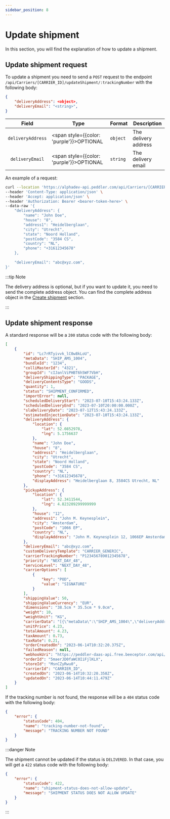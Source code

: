 ```yaml
---
sidebar_position: 8
---
```


# Update shipment

In this section, you will find the explanation of how to update a shipment.

## Update shipment request

To update a shipment you need to send a `POST` request to the endpoint `/api/Carriers/[CARRIER_ID]/updateShipment/:trackingNumber` with the following body:

```json title="Request body"
{
    "deliveryAddress": <object>,
    "deliveryEmail": "<string>",
}
```

| Field | Type | Format | Description |
|:---:|---|---|---|
| ``deliveryAddress`` | <span style={{color: 'purple'}}>OPTIONAL</span> | ``object`` | The delivery address |
| ``deliveryEmail`` | <span style={{color: 'purple'}}>OPTIONAL</span> | ``string`` | The delivery email |

An example of a request:

```bash title="cURL example"
curl --location 'https://alphadev-api.peddler.com/api/Carriers/[CARRIER_ID]/updateShipment/P123456789012345678' \
--header 'Content-Type: application/json' \
--header 'Accept: application/json' \
--header 'Authorization: Bearer <bearer-token-here>' \
--data-raw '{
    "deliveryAddress": {
        "name": "John Doe",
        "house": "8",
        "address1": "Heidelberglaan",
        "city": "Utrecht",
        "state": "Noord Holland",
        "postCode": "3584 CS",
        "country": "NL",
        "phone": "+31612345678"
    },
    
    "deliveryEmail": "abc@xyz.com",
}'
```

:::tip Note

The delivery address is optional, but if you want to update it, you need to send the complete address object. You can find the complete address object in the [Create shipment](create-manifest) section.

:::

## Update shipment response

A standard response will be a `200` status code with the following body:

```json title="Response body with 200 status"
[
    {
        "id": "Lc7rRTyivvk_lC0w8kLoU",
        "metaData": "SHIP_AMS_1004",
        "bundleId": "1234",
        "colliMasterId": "4321",
        "groupId": "cIJanlViPHBT6h5WF7VbH",
        "deliveryShippingType": "PACKAGE",
        "deliveryContentsType": "GOODS",
        "quantity": 1,
        "status": "SHIPMENT_CONFIRMED",
        "importError": null,
        "scheduledDeliveryStart": "2023-07-10T15:43:24.133Z",
        "scheduledDeliveryEnd": "2023-07-10T20:00:00.000Z",
        "slaDeliveryDate": "2023-07-12T15:43:24.133Z",
        "estimatedInjectionDate": "2023-07-10T15:43:24.133Z",
        "deliveryAddress": {
            "location": {
                "lat": 52.0852978,
                "lng": 5.1756637
            },
            "name": "John Doe",
            "house": "8",
            "address1": "Heidelberglaan",
            "city": "Utrecht",
            "state": "Noord Holland",
            "postCode": "3584 CS",
            "country": "NL",
            "phone": "+31612345678",
            "displayAddress": "Heidelberglaan 8, 3584CS Utrecht, NL"
        },
        "pickupAddress": {
            "location": {
                "lat": 52.3411544,
                "lng": 4.823209299999999
            },
            "house": "12",
            "address1": "John M. Keynesplein",
            "city": "Amsterdam",
            "postCode": "1066 EP",
            "country": "NL",
            "displayAddress": "John M. Keynesplein 12, 1066EP Amsterdam, NL"
        },
        "deliveryEmail": "abc@xyz.com",
        "customDeliveryTemplate": "CARRIER_GENERIC",
        "carrierTrackingNumber": "P123456789012345678",
        "priority": "NEXT_DAY_48",
        "serviceLevel": "NEXT_DAY_48",
        "carrierOptions": [
            {
                "key": "POD",
                "value": "SIGNATURE"
            }
        ],
        "shippingValue": 50,
        "shippingValueCurrency": "EUR",
        "dimensions": "38.5cm * 35.5cm * 9.0cm",
        "weight": 10,
        "weightUnit": "KG",
        "carrierData": "[{\"metaData\":\"SHIP_AMS_1004\",\"deliveryAddress\":{\"location\":{\"lat\":52.3798095,\"lng\":4.893396099999999},\"name\":\"John Doe\",\"house\":\"30\",\"address1\":\"Haarlemmerstraat\",\"city\":\"Amsterdam\",\"state\":\"Noord Holland\",\"postCode\":\"1013 ER\",\"country\":\"NL\",\"phone\":\"+31612345678\",\"displayAddress\":\"Haarlemmerstraat 30, 1013 ER Amsterdam, Netherlands\",\"previousAddress\":\"Haarlemmerstraat 30, 1013ER Amsterdam, NL\"},\"bundleId\":\"1234\",\"colliMasterId\":\"4321\",\"colliCount\":2,\"deliveryEmail\":\"abc@xyz.com\",\"deliveryShippingType\":\"PACKAGE\",\"deliveryContentsType\":\"GOODS\",\"shippingValue\":\"50\",\"shippingValueCurrency\":\"EUR\",\"dimensions\":\"38.5cm * 35.5cm * 9.0cm\",\"weight\":\"10\",\"weightUnit\":\"KG\",\"estimatedInjectionDate\":\"2023-07-10T15:43:24.133Z\",\"carrierOptions\":[{\"key\":\"POD\",\"value\":\"SIGNATURE\"}],\"webhookUri\":\"https://peddler-daas-api.free.beeceptor.com/api/carriers/shipments\",\"serviceLevel\":\"NEXT_DAY_48\",\"carrierId\":\"CARRIER_ID\",\"status\":\"ADDED\",\"storeId\":\"Ri9-AyUV2Z\"}]",
        "unitPrice": 4.23,
        "totalAmount": 4.23,
        "taxAmount": 0.73,
        "taxRate": 0.21,
        "orderCreatedOn": "2023-06-14T10:32:20.375Z",
        "failedReason": null,
        "webhookUri": "https://peddler-daas-api.free.beeceptor.com/api/carriers/shipments",
        "orderId": "5maerJD0faWC0IiFjlKLX",
        "storeId": "MsnCZyRwu0",
        "carrierId": "CARRIER_ID",
        "createdOn": "2023-06-14T10:32:20.358Z",
        "updatedOn": "2023-06-14T10:44:11.479Z"
    }
]
```

If the tracking number is not found, the response will be a `404` status code with the following body:

```json title="Response body with 404 status"
{
    "error": {
        "statusCode": 404,
        "name": "tracking-number-not-found",
        "message": "TRACKING NUMBER NOT FOUND"
    }
}
```

:::danger Note

The shipment cannot be updated if the status is `DELIVERED`. In that case, you will get a `422` status code with the following body:

```json title="Response body with 422 status"
{
    "error": {
        "statusCode": 422,
        "name": "shipment-status-does-not-allow-update",
        "message": "SHIPMENT STATUS DOES NOT ALLOW UPDATE"
    }
}
```

:::